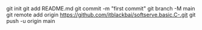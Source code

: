 git init
git add README.md
git commit -m "first commit"
git branch -M main
git remote add origin https://github.com/itblackbai/softserve.basic.C-.git
git push -u origin main
